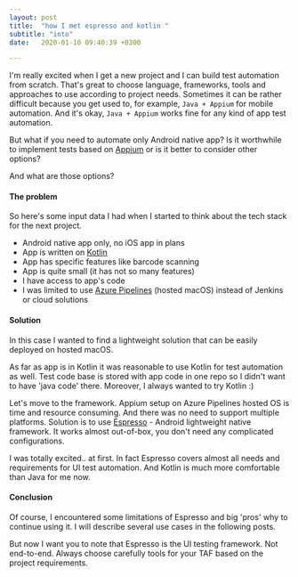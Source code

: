 ```yaml
---
layout: post
title:  "how I met espresso and kotlin "
subtitle: "into"
date:   2020-01-10 09:40:39 +0300

---
```


I'm really excited when I get a new project and I can build test automation from scratch. That's great to choose language, frameworks,
tools and approaches to use according to project needs. 
Sometimes it can be rather difficult because you get used to, for example, ```Java + Appium``` for mobile automation. 
And it's okay, ```Java + Appium``` works fine for any kind of app test automation.

But what if you need to automate only Android native app? Is it worthwhile to implement tests based on [Appium][appium] 
or is it better to consider other options?

And what are those options? 

#### The problem

So here's some input data I had when I started to think about the tech stack for the next project.

* Android native app only, no iOS app in plans
* App is written on [Kotlin][kotlin]
* App has specific features like barcode scanning
* App is quite small (it has not so many features)
* I have access to app's code 
* I was limited to use [Azure Pipelines][pipelines] (hosted macOS) instead of Jenkins or cloud solutions

#### Solution

In this case I wanted to find a lightweight solution that can be easily deployed on hosted macOS. 

As far as app is in Kotlin it was reasonable to use Kotlin for test automation as well. 
Test code base is stored with app code in one repo so I didn't want to have 'java code' there.
Moreover, I always wanted to try Kotlin :)

Let's move to the framework. Appium setup on Azure Pipelines hosted OS is time and resource consuming. 
And there was no need to support multiple platforms. Solution is to use [Espresso][espresso] - Android lightweight native framework.
It works almost out-of-box, you don't need any complicated configurations. 

I was totally excited.. at first. 
In fact Espresso covers almost all needs and requirements for UI test automation. And Kotlin is much more comfortable than Java for me now.


#### Conclusion

Of course, I encountered some limitations of Espresso and big 'pros' why to continue using it. 
I will describe several use cases in the following posts.

But now I want you to note that Espresso is the UI testing framework. Not end-to-end. 
Always choose carefully tools for your TAF based on the project requirements. 


[appium]: http://appium.io/
[espresso]: https://developer.android.com/training/testing/espressov
[kotlin]: https://github.com/JetBrains/kotlin
[pipelines]: https://azure.microsoft.com/en-us/services/devops/pipelines/
